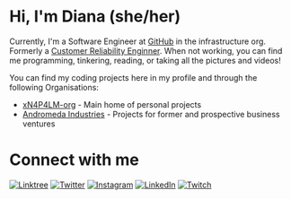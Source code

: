 # Hi, I'm Diana (she/her)

Currently, I'm a Software Engineer at [GitHub](https://github.com/github) in the infrastructure org. Formerly a [Customer Reliability Enginner](https://docs.github.com/en/enterprise-cloud@latest/support/learning-about-github-support/about-github-premium-support). When not working, you can find me programming, tinkering, reading, or taking all the pictures and videos!

You can find my coding projects here in my profile and through the following Organisations:

- [xN4P4LM-org](https://github.com/xn4p4lm-org) - Main home of personal projects
- [Andromeda Industries](https://github.com/AndromedaIndustries) - Projects for former and prospective business ventures

# Connect with me

[![Linktree](https://img.shields.io/badge/Linktree-00B289?style=for-the-badge&logo=linktree&logoColor=white)](https://linktr.ee/xn4p4lm)
[![Twitter](https://img.shields.io/badge/Twitter-1DA1F2?style=for-the-badge&logo=twitter&logoColor=white)](https://twitter.com/xn4p4lm)
[![Instagram](https://img.shields.io/badge/Instagram-E4405F?style=for-the-badge&logo=instagram&logoColor=white)](https://instagram.com/xn4p4lm)
[![LinkedIn](https://img.shields.io/badge/LinkedIn-0077B5?style=for-the-badge&logo=linkedin&logoColor=white)](https://linkedin.com/in/xn4p4lm)
[![Twitch](https://img.shields.io/badge/Twitch-9146FF?style=for-the-badge&logo=twitch&logoColor=white)](https://twitch.tv/xn4p4lm)

